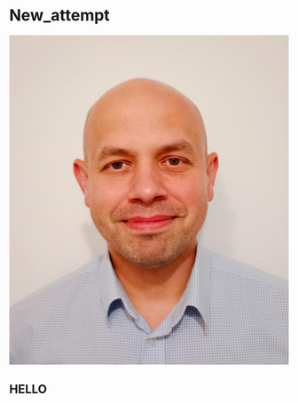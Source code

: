 # New_attempt
![Łukasz](https://github.com/LukaszKonrad/New_attempt/blob/main/Foto/foto.jpg?raw=true)

## HELLO
